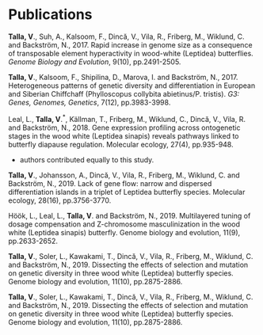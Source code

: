 # Publications


<b>Talla, V</b>., Suh, A., Kalsoom, F., Dincă, V., Vila, R., Friberg, M., Wiklund, C. and Backström, N., 2017. Rapid increase in genome size as a consequence of transposable element hyperactivity in wood-white (Leptidea) butterflies. *Genome Biology and Evolution*, 9(10), pp.2491-2505.
<html><script type="text/javascript" src="https://d1bxh8uas1mnw7.cloudfront.net/assets/embed.js"></script><div class="altmetric-embed" data-badge-type="donut" data-altmetric-id="24237358"></div><html>

<b>Talla, V</b>., Kalsoom, F., Shipilina, D., Marova, I. and Backström, N., 2017. Heterogeneous patterns of genetic diversity and differentiation in European and Siberian Chiffchaff (Phylloscopus collybita abietinus/P. tristis). *G3: Genes, Genomes, Genetics*, 7(12), pp.3983-3998.

Leal, L., <b>Talla, V</b>.<sup>*</sup>, Källman, T., Friberg, M., Wiklund, C., Dincă, V., Vila, R. and Backström, N., 2018. Gene expression profiling across ontogenetic stages in the wood white (Leptidea sinapis) reveals pathways linked to butterfly diapause regulation. Molecular ecology, 27(4), pp.935-948.
* authors contributed equally to this study.

<b>Talla, V</b>., Johansson, A., Dincă, V., Vila, R., Friberg, M., Wiklund, C. and Backström, N., 2019. Lack of gene flow: narrow and dispersed differentiation islands in a triplet of Leptidea butterfly species. Molecular ecology, 28(16), pp.3756-3770.

Höök, L., Leal, L., <b>Talla, V</b>. and Backström, N., 2019. Multilayered tuning of dosage compensation and Z-chromosome masculinization in the wood white (Leptidea sinapis) butterfly. Genome biology and evolution, 11(9), pp.2633-2652.

<b>Talla, V</b>., Soler, L., Kawakami, T., Dincă, V., Vila, R., Friberg, M., Wiklund, C. and Backström, N., 2019. Dissecting the effects of selection and mutation on genetic diversity in three wood white (Leptidea) butterfly species. Genome biology and evolution, 11(10), pp.2875-2886.

<b>Talla, V</b>., Soler, L., Kawakami, T., Dincă, V., Vila, R., Friberg, M., Wiklund, C. and Backström, N., 2019. Dissecting the effects of selection and mutation on genetic diversity in three wood white (Leptidea) butterfly species. Genome biology and evolution, 11(10), pp.2875-2886.
